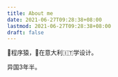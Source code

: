 ```yaml
---
title: About me
date: 2021-06-27T09:28:38+08:00
lastmod: 2021-06-27T09:28:38+08:00
draft: false
---
```


:boy:程序猿，:girl:在意大利:it:学设计。

<!--more-->

异国3年半。
